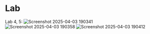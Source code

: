 # Lab

Lab 4, 5:
![Screenshot 2025-04-03 190341](https://github.com/user-attachments/assets/fec79585-08dd-4a2c-9d25-ee3dc4839074)
![Screenshot 2025-04-03 190358](https://github.com/user-attachments/assets/e2bc9d12-5fca-406d-96ba-1ac650fd633e)
![Screenshot 2025-04-03 190412](https://github.com/user-attachments/assets/edc87a87-235c-4233-8320-7bdafbee9694)

